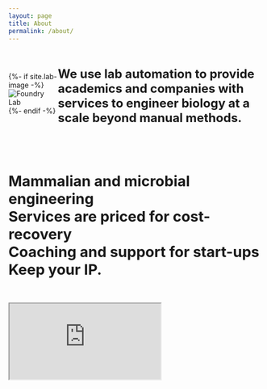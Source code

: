 ```yaml
---
layout: page
title: About
permalink: /about/
---
```


<div class="row" style="display: flex; align-items: center; justify-content: center">
    <div class="col-6">
        {%- if site.lab-image -%}
            <img src="{{ site.lab-image | relative_url }}" alt="Foundry Lab">
        {%- endif -%}
    </div>
    <div class="col-6">
        <h3 style="font-size:2.5vw; vertical-align: center">
        We use lab automation to provide academics and companies with services to 
        engineer biology at a scale beyond manual methods.
        </h3>
    </div>
</div>
<div class="center_text">
    <h1 style="font-size:3vw; padding-top: 3vw; padding-bottom: 3vw"> 
        Mammalian and microbial engineering<br>
        Services are priced for cost-recovery<br>
        Coaching and support for start-ups<br>
        Keep your IP.<br>
    </h1>
</div>

<div class="video-container">
    <iframe src="https://www.youtube.com/embed/pxanF3hZ4wk" allow="accelerometer; autoplay; clipboard-write; encrypted-media; gyroscope; picture-in-picture" allowfullscreen> </iframe>
</div>